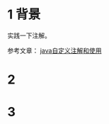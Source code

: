# 1 背景
实践一下注解。

参考文章：
[java自定义注解和使用](https://cloud.tencent.com/developer/article/1485708)

# 2 

# 3 